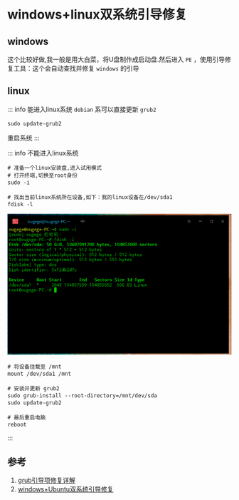 # windows+linux双系统引导修复

## windows
这个比较好做,我一般是用大白菜，将U盘制作成启动盘.然后进入 `PE` ，使用引导修复工具：这个会自动查找并修复 `windows` 的引导

## linux

::: info 能进入linux系统
`debian` 系可以直接更新 `grub2`     
```shell
sudo update-grub2
```
重启系统
:::

::: info 不能进入linux系统
```shell
# 准备一个linux安装盘,进入试用模式
# 打开终端,切换至root身份
sudo -i

# 找出当前linux系统所在设备,如下：我的linux设备在/dev/sda1
fdisk -l

```

![找出linux设备](/Images/Linux/windows+linux双系统引导修复/terminal_01.gif "找出linux设备")

```shell
# 将设备挂载至 /mnt
mount /dev/sda1 /mnt

# 安装并更新 grub2
sudo grub-install --root-directory=/mnt/dev/sda
sudo update-grub2

# 最后重启电脑
reboot
```
:::

## 参考
1. [grub引导项修复详解](https://blog.csdn.net/gatieme/article/details/59127020)
1. [windows+Ubuntu双系统引导修复](https://blog.csdn.net/qq_40196164/article/details/84726694)